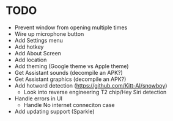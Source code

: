# TODO
- Prevent window from opening multiple times
- Wire up microphone button
- Add Settings menu
- Add hotkey
- Add About Screen
- Add location
- Add theming (Google theme vs Apple theme)
- Get Assistant sounds (decompile an APK?)
- Get Assistant graphics (decompile an APK?)
- Add hotword detection (https://github.com/Kitt-AI/snowboy)
    - Look into reverse engineering T2 chip/Hey Siri detection
- Handle errors in UI
    - Handle No internet conneciton case
- Add updating support (Sparkle)